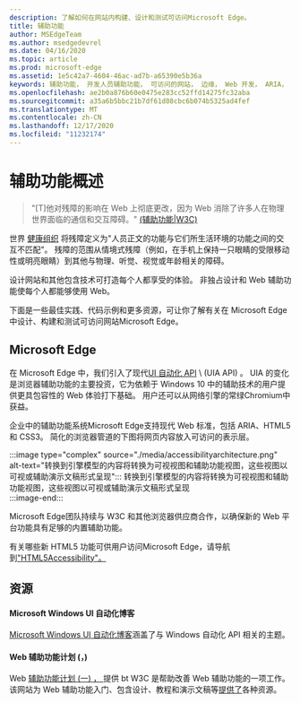 ```yaml
---
description: 了解如何在网站内构建、设计和测试可访问Microsoft Edge。
title: 辅助功能
author: MSEdgeTeam
ms.author: msedgedevrel
ms.date: 04/16/2020
ms.topic: article
ms.prod: microsoft-edge
ms.assetid: 1e5c42a7-4604-46ac-ad7b-a65390e5b36a
keywords: 辅助功能， 开发人员辅助功能， 可访问的网站， 边缘， Web 开发， ARIA， 开发人员， UIA， UI 自动化
ms.openlocfilehash: ae2b0a876b60e0475e283cc52ffd14275fc32aba
ms.sourcegitcommit: a35a6b5bbc21b7df61d08cbc6b074b5325ad4fef
ms.translationtype: MT
ms.contentlocale: zh-CN
ms.lasthandoff: 12/17/2020
ms.locfileid: "11232174"
---
```

# 辅助功能概述  

> "\[T\]他对残障的影响在 Web 上彻底更改，因为 Web 消除了许多人在物理世界面临的通信和交互障碍。" [ (辅助功能|W3C) ][W3CAccessibility]  

世界 [健康组织][WHODisabilities] 将残障定义为"人员正文的功能与它们所生活环境的功能之间的交互不匹配"。  残障的范围从情境式残障（例如，在手机上保持一只眼睛的受限移动性或明亮眼睛）到其他与物理、听觉、视觉或年龄相关的障碍。  

设计网站和其他包含技术可打造每个人都享受的体验。  非独占设计和 Web 辅助功能使每个人都能够使用 Web。  

下面是一些最佳实践、代码示例和更多资源，可让你了解有关在 Microsoft Edge 中设计、构建[][AccessibilityBuild]和测试可访问网站[][AccessibilityTest]Microsoft Edge。 [][AccessibilityDesign]  

## Microsoft Edge  

在 Microsoft Edge 中，我们引入了现代[UI 自动化 API][WindowsWin32AutoEntryui] \ (UIA API\) 。  UIA 的变化是浏览器辅助功能的主要投资，它为依赖于 Windows 10 中的辅助技术的用户提供更具包容性的 Web 体验打下基础。  用户还可以从网络引擎的常绿Chromium中获益。  

企业中的辅助功能系统Microsoft Edge支持现代 Web 标准，包括 ARIA、HTML5 和 CSS3。  简化的浏览器管道的下图将网页内容放入可访问的表示层。  

:::image type="complex" source="./media/accessibilityarchitecture.png" alt-text="转换到引擎模型的内容将转换为可视视图和辅助功能视图，这些视图以可视或辅助演示文稿形式呈现":::
   转换到引擎模型的内容将转换为可视视图和辅助功能视图，这些视图以可视或辅助演示文稿形式呈现  
:::image-end:::  

Microsoft Edge团队持续与 W3C 和其他浏览器供应商合作，以确保新的 Web 平台功能具有足够的内置辅助功能。  

有关哪些新 HTML5 功能可供用户访问Microsoft Edge，请导航到["HTML5Accessibility"。][HTML5Accessibility]  

## 资源  

#### Microsoft Windows UI 自动化博客  

[Microsoft Windows UI 自动化博客][ArchiveBlogsWinuiautomation]涵盖了与 Windows 自动化 API 相关的主题。  

#### Web 辅助功能计划 (，)   

Web [辅助功能计划 (一) ， ][W3CWaiHome] 提供 bt W3C 是帮助改善 Web 辅助功能的一项工作。  该网站为 Web 辅助功能入门、[][W3CWaiGettingstartedOverview]包含设计、教程和演示文稿等[][W3CWaiFundamentals][提供了][W3CWaiTeachAdvocate]各种资源。  

<!-- links -->  

[AccessibilityBuild]: ./build/index.md "构建可访问的网站|Microsoft Doc"  
[AccessibilityDesign]: ./design.md "设计可访问的网站|Microsoft Doc"  
[AccessibilityTest]: ./test.md "辅助功能测试|Microsoft Docs"  

[WindowsWin32AutoEntryui]: /windows/win32/winauto/entry-uiauto-win32 "UI 自动化|Microsoft Doc"  

[ArchiveBlogsWinuiautomation]: /archive/blogs/winuiautomation/ "Microsoft Windows UI 自动化博客|Microsoft Doc"  

[HTML5Accessibility]: https://html5accessibility.com "HTML5 辅助功能"  

[W3CAccessibility]: https://w3.org/standards/webdesign/accessibility "辅助功能|W3C"  
[W3CWaiFundamentals]: https://w3.org/wai/fundamentals/accessibility-intro "Web 辅助功能|Web 辅助功能计划 (的一) |W3C"  
[W3CWaiGettingstartedOverview]: https://w3.org/wai/gettingstarted/Overview "入门：使网站成为辅助|Web 辅助功能计划 (的一) |W3C"  
[W3CWaiHome]: https://w3.org/wai "Web 辅助功能计划 (的一) |W3C"  
[W3CWaiTeachAdvocate]: https://w3.org/wai/teach-advocate "教学和宣传|Web 辅助功能计划 (的一) |W3C"  

[WHODisabilities]: https://who.int/topics/disabilities "残障|WHO"  

